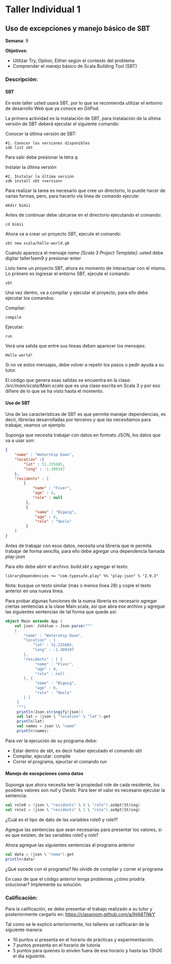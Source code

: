 # Taller Individual  1
## Uso de excepciones y manejo básico de SBT

**Semana**: 9

**Objetivos**:

- Utilizar Try, Option, Either según el contexto del problema
- Comprender el manejo básico de Scala Building Tool (SBT)

### Descripción:

#### SBT

En este taller usted usará SBT, por lo que se recomienda utilizar el entorno de desarrollo Web que ya conoce en GitPod.

La primera actividad es la instalación de SBT, para instalación de la última versión de SBT deberá ejecutar el siguiente comando:

Conocer la última versión de SBT:

```shell
#1. Conocer las versiones disponibles
sdk list sbt
```
Para salir debe presionar la letra *q*.

Instalar la última versión

```shell
#2. Instalar la última versión
sdk install sbt <version>
```

Para realizar la tarea es necesario que cree un directorio, lo puede hacer de varias formas, pero, para hacerlo vía línea de comando ejecute:
```shell
mkdir bimii
```

Antes de continuar debe ubicarse en el directorio ejecutando el comando:
```shell
cd bimii
```

Ahora va a crear un proyecto SBT, ejecute el comando:
```shell
sbt new scala/hello-world.g8
```
Cuando aparezca el mensaje *name [Scala 3 Project Template]:* usted debe digitar taller1sem9 y presionar enter

Listo tiene un proyecto SBT, ahora es momento de interactuar con el mismo. Lo primero es ingresar el entorno SBT, ejecute el comando:
```shell
sbt
```
Una vez dentro, va a compilar y ejecutar el proyecto, para ello debe ejecutar los comandos:

Compilar:
```shell
compile
```
Ejecutar:

```shell
run
```

Verá una salida que entre sus líneas deben aparecer los mensajes:
```shell
Hello world!
```

Si no ve estos mensajes, debe volver a repetir los pasos o pedir ayuda a su tutor.

El código que genera esas salidas se encuentra en la clase: */src/main/scala/Main.scala* que es una clase escrita en Scala 3 y por eso difiere de lo que se ha visto hasta el momento.

#### Uso de SBT

Una de las características de SBT es que permite manejar dependencias, es decir, librerías desarrolladas por terceros y que las necesitamos para trabajar, veamos un ejemplo.

Suponga que necesita trabajar con datos en formato JSON, los datos que va a usar son:
```JSON
{
    "name" : "Watership Down",
    "location" :{
        "lat" : 51.235685,
        "long" : -1.309197
    },
    "residents" : [
        {
            "name" : "Fiver",
            "age" : 4,
            "role" : null
         },
         {
             "name" : "Bigwig",
             "age" : 6,
             "role" : "Owsla"
         }
    ]
}
```
Antes de trabajar con esos datos, necesita una librería que le permita trabajar de forma sencilla, para ello debe agregar una dependencia llamada *play-json*

Para ello debe abrir el archivo: *build.sbt* y agregar el texto:
```shell
libraryDependencies += "com.typesafe.play" %% "play-json" % "2.9.3"
```
Nota: busque un texto similar (más o menos línea 28) y copie el texto anterior en una nueva línea.

Para probar algunas funciones de la nueva librería es necesario agregar ciertas sentencias a la clase Main.scala, así que abra ese archivo y agregue las siguientes sentencias de tal forma que quede así:
```scala
object Main extends App {
    val json: JsValue = Json.parse("""
    {
        "name" : "Watership Down",
        "location" : {
            "lat" : 51.235685,
            "long" : -1.309197
        },
        "residents" : [ {
             "name" : "Fiver",
             "age" : 4,
             "role" : null
        }, {
             "name" : "Bigwig",
             "age" : 6,
             "role" : "Owsla"
        } ]
     }
     """)
     println(Json.stringify(json))
     val lat = (json \ "location" \ "lat").get
     println(lat)
     val names = json \\ "name"
     println(names)
```
Para ver la ejecución de su programa debe:
- Estar dentro de sbt, es decir haber ejecutado el comando sbt
- Compilar, ejecutar: compile
- Correr el programa, ejeuctar el comando run

#### Manejo de excepciones como datos

Suponga que ahora necesita leer la propiedad role de cada residente, los posibles valores son *null* y *Owsla*.
Para leer el valor es necesario ejecutar la sentencia:
```scala
val role0 = (json \ "residents" \ 0 \ "role").asOpt[String]
val role1 = (json \ "residents" \ 1 \ "role").asOpt[String]
```

¿Cuál es el tipo de dato de las variables role0 y role1?

Agregue las sentencias que sean necesarias para presentar los valores, si es que existen, de las variables *role0* y *role1*

Ahora agregue las siguientes sentencias al programa anterior
```Scala
val data = (json \ "nema").get
println(data)
```

¿Qué sucede con el programa? No olvide de compilar y correr el programa

En caso de que el código anterior tenga problemas ¿cómo prodría solucionar? Implemente su solución.

### Calificación:

Para la calificación, se debe presentar el trabajo realizado a su tutor y posteriormente cargarlo en: https://classroom.github.com/a/IHA8TNkY

Tal como se le explicó anteriormente, los talleres se calificarán de la siguiente manera:
- 10 puntos si presenta en el horario de prácticas y experimentación.
- 7 puntos presenta en el horario de tutoría
- 5 puntos para quienes lo envíen fuera de ese horario y hasta las 13h00 el día siguiente.